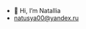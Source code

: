 - 👋 Hi, I’m Natallia
- natusya00@yandex.ru

<!---
NatalliaMatsiushonak/NatalliaMatsiushonak is a ✨ special ✨ repository because its `README.md` (this file) appears on your GitHub profile.
You can click the Preview link to take a look at your changes.
--->
